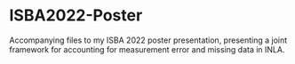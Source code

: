 # ISBA2022-Poster
Accompanying files to my ISBA 2022 poster presentation, presenting a joint framework for accounting for measurement error and missing data in INLA.
